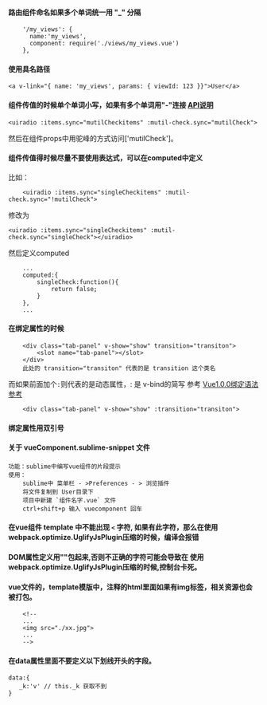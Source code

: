 #### 路由组件命名如果多个单词统一用 "_" 分隔

```
    '/my_views': {
      name:'my_views',
      component: require('./views/my_views.vue')
    },
```

#### 使用具名路径

```
<a v-link="{ name: 'my_views', params: { viewId: 123 }}">User</a>
```

#### 组件传值的时候单个单词小写，如果有多个单词用"-"连接 [API说明](http://rc.vuejs.org/guide/components.html#camelCase_vs-_kebab-case)

```
<uiradio :items.sync="mutilCheckitems" :mutil-check.sync="mutilCheck">

```
然后在组件props中用驼峰的方式访问['mutilCheck']。

#### 组件传值得时候尽量不要使用表达式，可以在computed中定义
比如：

```
	<uiradio :items.sync="singleCheckitems" :mutil-check.sync="!mutilCheck">
```
修改为
```
<uiradio :items.sync="singleCheckitems" :mutil-check.sync="singleCheck"></uiradio>
```
然后定义computed

```
	...
	computed:{
		singleCheck:function(){
			return false;
		}
	},
	...
```

#### 在绑定属性的时候
```
	<div class="tab-panel" v-show="show" transition="transiton">
		<slot name="tab-panel"></slot>
	</div>
	此处的 transition="transiton" 代表的是 transition 这个类名
```
而如果前面加个`:`则代表的是动态属性，: 是 v-bind的简写 参考 [Vue1.0.0绑定语法参考](https://github.com/vuejs/vue/issues/1325)

```
	<div class="tab-panel" v-show="show" :transition="transiton">
```

#### 绑定属性用双引号


#### 关于 vueComponent.sublime-snippet 文件
```
功能：sublime中编写vue组件的片段提示
使用：
	sublime中 菜单栏 - >Preferences - > 浏览插件
	将文件复制到 User目录下
	项目中新建 `组件名字.vue` 文件
	ctrl+shift+p 输入 vuecomponent 回车
```


#### 在vue组件 template 中不能出现 `<` 字符, 如果有此字符，那么在使用webpack.optimize.UglifyJsPlugin压缩的时候，编译会报错

#### DOM属性定义用""包起来,否则不正确的字符可能会导致在 使用webpack.optimize.UglifyJsPlugin压缩的时候,控制台卡死。

#### vue文件的，template模版中，注释的html里面如果有img标签，相关资源也会被打包。

```
	<!--
	...
	<img src="./xx.jpg">
	...
	-->

```

#### 在data属性里面不要定义以下划线开头的字段。

```
data:{
   _k:'v' // this._k 获取不到
}
```
